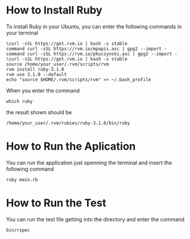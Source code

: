 # How to Install Ruby
To install Ruby in your Ubuntu, you can enter the following commands in your terminal
```
\curl -sSL https://get.rvm.io | bash -s stable
command curl -sSL https://rvm.io/mpapis.asc | gpg2 --import -
command curl -sSL https://rvm.io/pkuczynski.asc | gpg2 --import -
\curl -sSL https://get.rvm.io | bash -s stable
source /home/your_user/.rvm/scripts/rvm
rvm install ruby-3.1.0
rvm use 3.1.0 --default
echo "source $HOME/.rvm/scripts/rvm" >> ~/.bash_profile
```
When you enter the command
```
which ruby
```
the result shown should be
```
/home/your_user/.rvm/rubies/ruby-3.1.0/bin/ruby
```

# How to Run the Aplication
You can run the application just openning the terminal and insert the following command
```
ruby main.rb
```

# How to Run the Test
You can run the test file getting into the directory and enter the command
```
bin/rspec
```
